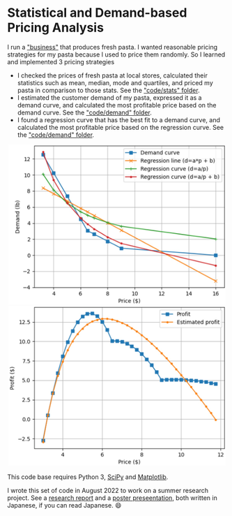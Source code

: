 # Statistical and Demand-based Pricing Analysis

I run a ["business"](https://italian19.blogspot.com/) that produces fresh pasta. I wanted reasonable pricing strategies for my pasta because I used to price them randomly. So I learned and implemented 3 pricing strategies 

- I checked the prices of fresh pasta at local stores, calculated their statistics such as mean, median, mode and quartiles, and priced my pasta in comparison to those stats. See the ["code/stats" folder](./code/stats/). 
- I estimated the customer demand of my pasta, expressed it as a demand curve, and calculated the most profitable price based on the demand curve. See the ["code/demand" folder](./code/demand/). 
- I found a regression curve that has the best fit to a demand curve, and calculated the most profitable price based on the regression curve. See the ["code/demand" folder](./code/demand/). 

<p align="center">
  <img src="images/demand-curve-regression.jpg" width="500" />
  <img src="images/profit.jpg" width="500" />
</p>

This code base requires Python 3, [SciPy](https://scipy.org/) and [Matplotlib](https://matplotlib.org/). 

I wrote this set of code in August 2022 to work on a summer research project. See a [research report](https://drive.google.com/file/d/11Ve25t66MUfaCeax15RPoRMIbAaji_vr/view?usp=sharing) and a [poster preseentation](./images/poster-presentation.jpg), both written in Japanese, if you can read Japanese. :smile: 
